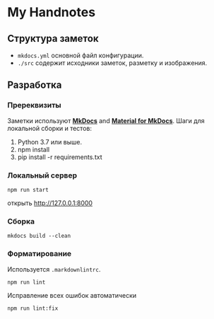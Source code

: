 # My Handnotes

## Структура заметок

* ```mkdocs.yml``` основной файл конфигурации.
* ```./src``` содержит исходники заметок, разметку и изображения.

## Разработка

### Пререквизиты

Заметки используют [**MkDocs**](https://www.mkdocs.org/) and [**Material for MkDocs**](https://squidfunk.github.io/mkdocs-material/).
Шаги для локальной сборки и тестов:

1. Python 3.7 или выше.
3. npm install
4. pip install -r requirements.txt

### Локальный сервер

```console
npm run start
```

открыть <http://127.0.0.1:8000>

### Сборка

```console
mkdocs build --clean
```

### Форматирование

Используется ```.markdownlintrc```.

```console
npm run lint
```

Исправление всех ошибок автоматически

```console
npm run lint:fix
```
